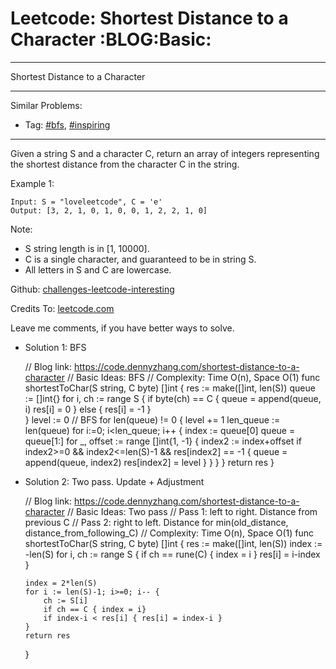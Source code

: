 # Leetcode: Shortest Distance to a Character     :BLOG:Basic:


---

Shortest Distance to a Character  

---

Similar Problems:  
-   Tag: [#bfs](https://code.dennyzhang.com/tag/bfs), [#inspiring](https://code.dennyzhang.com/tag/inspiring)

---

Given a string S and a character C, return an array of integers representing the shortest distance from the character C in the string.  

Example 1:  

    Input: S = "loveleetcode", C = 'e'
    Output: [3, 2, 1, 0, 1, 0, 0, 1, 2, 2, 1, 0]

Note:  

-   S string length is in [1, 10000].
-   C is a single character, and guaranteed to be in string S.
-   All letters in S and C are lowercase.

Github: [challenges-leetcode-interesting](https://github.com/DennyZhang/challenges-leetcode-interesting/tree/master/shortest-distance-to-a-character)  

Credits To: [leetcode.com](https://leetcode.com/problems/shortest-distance-to-a-character/description/)  

Leave me comments, if you have better ways to solve.  

-   Solution 1: BFS

    // Blog link: https://code.dennyzhang.com/shortest-distance-to-a-character
    // Basic Ideas: BFS
    // Complexity: Time O(n), Space O(1)
    func shortestToChar(S string, C byte) []int {
        res := make([]int, len(S))
        queue := []int{}
        for i, ch := range S {
            if byte(ch) == C {
                queue = append(queue, i)
                res[i] = 0
            } else {
                res[i] = -1
            }        
        }
        level := 0
        // BFS
        for len(queue) != 0 {
            level += 1
            len_queue := len(queue)
            for i:=0; i<len_queue; i++ {
                index := queue[0]
                queue = queue[1:]
                for _, offset := range []int{1, -1} {
                    index2 := index+offset
                    if index2>=0 && index2<=len(S)-1 && res[index2] == -1 {
                        queue = append(queue, index2)
                        res[index2] = level
                    }
                }
            }
        }
        return res
    }

-   Solution 2: Two pass. Update + Adjustment

    // Blog link: https://code.dennyzhang.com/shortest-distance-to-a-character
    // Basic Ideas: Two pass
    //    Pass 1: left to right. Distance from previous C
    //    Pass 2: right to left. Distance for min(old_distance, distance_from_following_C)
    // Complexity: Time O(n), Space O(1)
    func shortestToChar(S string, C byte) []int {
        res := make([]int, len(S))
        index := -len(S)
        for i, ch := range S {
            if ch == rune(C) { index = i }
            res[i] = i-index
        }
    
        index = 2*len(S)
        for i := len(S)-1; i>=0; i-- {
            ch := S[i]
            if ch == C { index = i}
            if index-i < res[i] { res[i] = index-i }
        }
        return res
    }